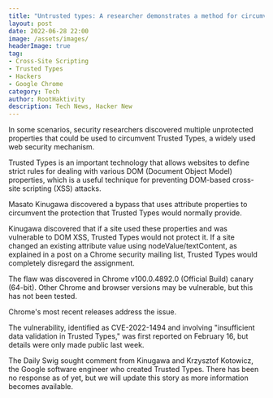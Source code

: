 ```yaml
---
title: "Untrusted types: A researcher demonstrates a method for circumventing Google Chrome's Trusted Types protection. "
layout: post
date: 2022-06-28 22:00
image: /assets/images/
headerImage: true
tag:
- Cross-Site Scripting
- Trusted Types
- Hackers
- Google Chrome
category: Tech
author: RootHaktivity
description: Tech News, Hacker New
---
```




In some scenarios, security researchers discovered multiple unprotected properties that could be used to circumvent Trusted Types, a widely used web security mechanism.


Trusted Types is an important technology that allows websites to define strict rules for dealing with various DOM (Document Object Model) properties, which is a useful technique for preventing DOM-based cross-site scripting (XSS) attacks.


Masato Kinugawa discovered a bypass that uses attribute properties to circumvent the protection that Trusted Types would normally provide.


Kinugawa discovered that if a site used these properties and was vulnerable to DOM XSS, Trusted Types would not protect it.
If a site changed an existing attribute value using nodeValue/textContent, as explained in a post on a Chrome security mailing list, Trusted Types would completely disregard the assignment.


The flaw was discovered in Chrome v100.0.4892.0 (Official Build) canary (64-bit).
Other Chrome and browser versions may be vulnerable, but this has not been tested.


Chrome's most recent releases address the issue.


The vulnerability, identified as CVE-2022-1494 and involving "insufficient data validation in Trusted Types," was first reported on February 16, but details were only made public last week.


The Daily Swig sought comment from Kinugawa and Krzysztof Kotowicz, the Google software engineer who created Trusted Types.
There has been no response as of yet, but we will update this story as more information becomes available.
